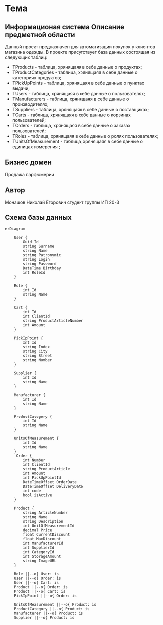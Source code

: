 # Тема
Информационая система
Описание предметной области
---
Данный проект предназначен для автоматизации покупок у клиентов магазина одежды. 
В проекте присутствует база данных состоящая из следующих таблиц:
 - TProducts - таблица, хрянящаяя в себе данные о продуктах;
 - TProductCategories - таблица, хрянящаяя в себе данные о категориях продуктов;
 - TPickUpPoints - таблица, хрянящаяя в себе данные о пунктах выдачи;
 - TUsers - таблица, хрянящаяя в себе данные о пользователях;
 - TManufacturers - таблица, хрянящаяя в себе данные о производителях;
 - TSuppliers - таблица, хрянящаяя в себе данные о поставщиках;
 - TCarts - таблица, хрянящаяя в себе данные о корзинах пользователей;
 - TOrders - таблица, хрянящаяя в себе данные о заказах пользователей;
 - TRoles - таблица, хрянящаяя в себе данные о ролях пользователях;
 - TUnitsOfMeasurement - таблица, хрянящаяя в себе данные о единицах измерения ;

Бизнес домен
---
Продажа парфюмерии

Автор
---
Монашов Николай Егорович студент группы ИП 20-3


## Схема базы данных
```mermaid
erDiagram

    User {
        Guid Id
        string Surname
        string Name
        string Patronymic
        string Login
        string Password
        DateTime Birthday
        int RoleId
    }
    
    Role {
        int Id
        string Name
    }
    
    Cart {
        int Id
        int ClientId
        string ProductArticleNumber
        int Amount
    }
    
    PickIpPoint {
        Int Id
        string Index
        string City
        string Street
        string Number
    }

    Supplier {
        int Id
        string Name
    }

    Manufacturer {
        int Id
        string Name
    }

    ProductCategory {
        int Id
        string Name
    }

    UnitsOfMeasurement {
        int Id
        string Name
    }
     Order {
        int Number
        int ClientId
        string ProductArticle
        int Amount
        int PickUpPointId
        DateTimeOffset OrderDate
        DateTimeOffset DeliveryDate
        int code
        bool isActive
    }

    Product {
        string ArticleNumber
        string Name
        string Description
        int UnitOfMeasurementId
        decimal Price
        float CurrentDiscount
        float MaxDiscount
        int ManufacturerId
        int SupplierId
        int CategoryId
        int StorageAmount
        string ImageURL
    }

    Role ||--o{ User: is
    User ||--o{ Order: is
    User ||--o{ Cart: is
    Product ||--o{ Order: is
    Product ||--o{ Cart: is
    PickIpPoint ||--o{ Order: is

    UnitsOfMeasurement ||--o{ Product: is
    ProductCategory ||--o{ Product: is
    Manufacturer ||--o{ Product: is
    Supplier ||--o{ Product: is
